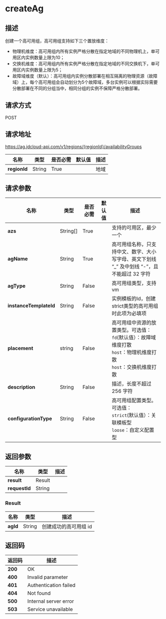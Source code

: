 # createAg


## 描述
创建一个高可用组，高可用组支持如下三个置放维度：
* 物理机维度：高可用组内所有实例严格分散在指定地域的不同物理机上，单可用区内实例数量上限为10；
* 交换机维度：高可用组内所有实例严格分散在指定地域的不同交换机下，单可用区内实例数量上限为5；
* 故障域维度（默认）：高可用组内实例分散部署在相互隔离的物理资源（故障域）上，每个高可用组会自动划分为5个故障域，多台实例可以根据实际需要分散部署在不同的分组当中，相同分组的实例不保障严格分散部署。

## 请求方式
POST

## 请求地址
https://ag.jdcloud-api.com/v1/regions/{regionId}/availabilityGroups

|名称|类型|是否必需|默认值|描述|
|---|---|---|---|---|
|**regionId**|String|True| |地域|

## 请求参数
|名称|类型|是否必需|默认值|描述|
|---|---|---|---|---|
|**azs**|String[]|True| |支持的可用区，最少一个|
|**agName**|String|True| |高可用组名称，只支持中文、数字、大小写字母、英文下划线 “_” 及中划线 “-”，且不能超过 32 字符|
|**agType**|String|False| |高可用组类型，支持vm|
|**instanceTemplateId**|String|False| |实例模板的Id，创建strict类型的高可用组时此项为必填项|
|**placement**|string|False| |高可用组中资源的放置类型。可选值：<br> `fd`(默认值）：故障域维度打散 <br> `host`：物理机维度打散 <br> `host`：交换机维度打散
|**description**|String|False| |描述，长度不超过 256 字符|
|**configurationType**|String|False| |高可用组配置类型。 可选值：<br> `strict`(默认值）：关联模板型 <br> `loose`：自定义配置型|


## 返回参数
|名称|类型|描述|
|---|---|---|
|**result**|Result| |
|**requestId**|String| |

### Result
|名称|类型|描述|
|---|---|---|
|**agId**|String|创建成功的高可用组 id|

## 返回码
|返回码|描述|
|---|---|
|**200**|OK|
|**400**|Invalid parameter|
|**401**|Authentication failed|
|**404**|Not found|
|**500**|Internal server error|
|**503**|Service unavailable|
